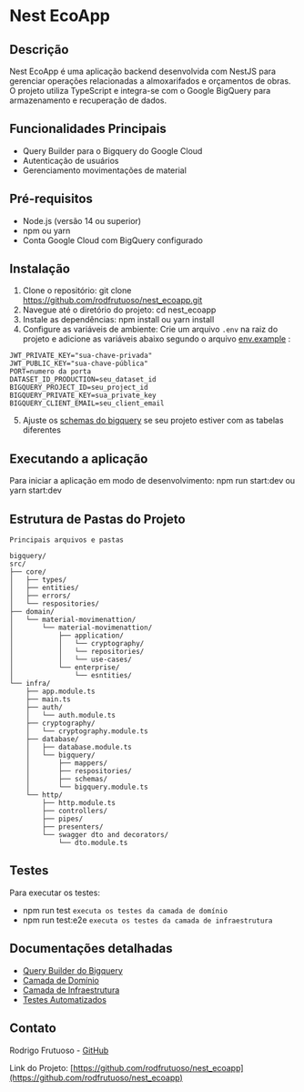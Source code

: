 # Nest EcoApp

## Descrição
Nest EcoApp é uma aplicação backend desenvolvida com NestJS para gerenciar operações relacionadas a almoxarifados e orçamentos de obras. O projeto utiliza TypeScript e integra-se com o Google BigQuery para armazenamento e recuperação de dados.

## Funcionalidades Principais
- Query Builder para o Bigquery do Google Cloud
- Autenticação de usuários
- Gerenciamento movimentações de material

## Pré-requisitos
- Node.js (versão 14 ou superior)
- npm ou yarn
- Conta Google Cloud com BigQuery configurado

## Instalação

1. Clone o repositório: git clone https://github.com/rodfrutuoso/nest_ecoapp.git
2. Navegue até o diretório do projeto:
cd nest_ecoapp
3. Instale as dependências:
npm install ou
yarn install
4. Configure as variáveis de ambiente:
Crie um arquivo `.env` na raiz do projeto e adicione as variáveis abaixo segundo o arquivo [env.example](.env.example) :
```
JWT_PRIVATE_KEY="sua-chave-privada"
JWT_PUBLIC_KEY="sua-chave-pública"
PORT=numero da porta
DATASET_ID_PRODUCTION=seu_dataset_id
BIGQUERY_PROJECT_ID=seu_project_id
BIGQUERY_PRIVATE_KEY=sua_private_key
BIGQUERY_CLIENT_EMAIL=seu_client_email
```
5. Ajuste os [schemas do bigquery](src/infra/database/bigquery/schemas/bigquery%20schemas/bigquerySchemas.ts) se seu projeto estiver com as tabelas diferentes
## Executando a aplicação

Para iniciar a aplicação em modo de desenvolvimento:
npm run start:dev ou
yarn start:dev
## Estrutura de Pastas do Projeto
```Principais arquivos e pastas```
```plaintext
bigquery/
src/
├── core/
│   ├── types/
│   ├── entities/
│   ├── errors/
│   └── respositories/
├── domain/
│   └── material-movimenattion/
│       └── material-movimenattion/
│           ├── application/
│           │   └── cryptography/
│           │   └── repositories/
│           │   └── use-cases/
│           └── enterprise/
│               └── esntities/
└── infra/
    ├── app.module.ts
    ├── main.ts
    ├── auth/
    │   └── auth.module.ts
    ├── cryptography/
    │   └── cryptography.module.ts    
    ├── database/
    │   ├── database.module.ts
    │   └── bigquery/
    │       ├── mappers/
    │       ├── respositories/
    │       ├── schemas/
    │       └── bigquery.module.ts
    └── http/
        ├── http.module.ts
        ├── controllers/
        ├── pipes/
        ├── presenters/
        └── swagger dto and decorators/
            └── dto.module.ts
```
## Testes
Para executar os testes:
- npm run test `executa os testes da camada de domínio`
- npm run test:e2e `executa os testes da camada de infraestrutura`

## Documentações detalhadas
- [Query Builder do Bigquery](/documentation/bigquery-query-builder.md)
- [Camada de Domínio](/documentation/domain-layer.md)
- [Camada de Infraestrutura](/documentation/infra-layer.md)
- [Testes Automatizados]()


## Contato
Rodrigo Frutuoso - [GitHub](https://github.com/rodfrutuoso)

Link do Projeto: [https://github.com/rodfrutuoso/nest_ecoapp](https://github.com/rodfrutuoso/nest_ecoapp)